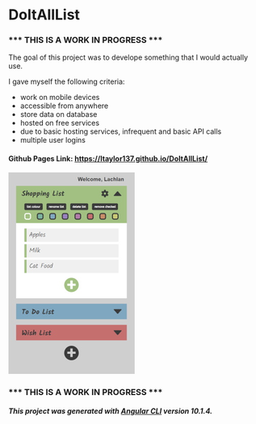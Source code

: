 # DoItAllList

### *** THIS IS A WORK IN PROGRESS ***

The goal of this project was to develope something that I would actually use. 

I gave myself the following criteria:

- work on mobile devices
- accessible from anywhere
- store data on database
- hosted on free services
- due to basic hosting services, infrequent and basic API calls
- multiple user logins

#### Github Pages Link: https://ltaylor137.github.io/DoItAllList/

![Thumbnail](/thumbnail.jpg)

### *** THIS IS A WORK IN PROGRESS ***

##### This project was generated with [Angular CLI](https://github.com/angular/angular-cli) version 10.1.4.